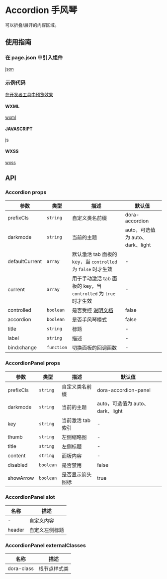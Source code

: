 # Accordion 手风琴

可以折叠/展开的内容区域。

## 使用指南

### 在 page.json 中引入组件

[json](./proscenium/pages/index/index.json ':include :type=code')

### 示例代码

[在开发者工具中预览效果](https://developers.weixin.qq.com/s/rqGGc5ma7rsz)

<!-- tabs:start -->

#### **WXML**

[wxml](./proscenium/pages/index/index.wxml ':include :type=code')

#### **JAVASCRIPT**

[js](./proscenium/pages/index/index.js ':include :type=code')

#### **WXSS**

[wxss](./proscenium/pages/index/index.wxss ':include :type=code')

<!-- tabs:end -->

## API

### Accordion props

| 参数 | 类型 | 描述 | 默认值 |
| --- | --- | --- | --- |
| prefixCls | `string` | 自定义类名前缀 | dora-accordion |
| darkmode | `string` | 当前的主题 | auto，可选值为 auto、dark、light |
| defaultCurrent | `array` | 默认激活 tab 面板的 key，当 `controlled` 为 `false` 时才生效 | - |
| current | `array` | 用于手动激活 tab 面板的 key，当 `controlled` 为 `true` 时才生效 | - |
| controlled | `boolean` | 是否受控 [说明文档](controlled.md) | false |
| accordion | `boolean` | 是否手风琴模式 | false |
| title | `string` | 标题 | - |
| label | `string` | 描述 | - |
| bind:change | `function` | 切换面板的回调函数 | - |

### AccordionPanel props

| 参数 | 类型 | 描述 | 默认值 |
| --- | --- | --- | --- |
| prefixCls | `string` | 自定义类名前缀 | dora-accordion-panel |
| darkmode | `string` | 当前的主题 | auto，可选值为 auto、dark、light |
| key | `string` | 当前激活 tab 索引 | - |
| thumb | `string` | 左侧缩略图 | - |
| title | `string` | 左侧标题 | - |
| content | `string` | 面板内容 | - |
| disabled | `boolean` | 是否禁用 | false |
| showArrow | `boolean` | 是否显示箭头图标 | true |

### AccordionPanel slot

| 名称 | 描述 |
| --- | --- |
| - | 自定义内容 |
| header | 自定义左侧标题 |

### AccordionPanel externalClasses

| 名称 | 描述 |
| --- | --- |
| dora-class | 根节点样式类 |
